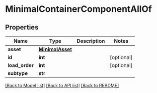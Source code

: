 # MinimalContainerComponentAllOf

## Properties
Name | Type | Description | Notes
------------ | ------------- | ------------- | -------------
**asset** | [**MinimalAsset**](MinimalAsset.md) |  | 
**id** | **int** |  | [optional] 
**load_order** | **int** |  | [optional] 
**subtype** | **str** |  | 

[[Back to Model list]](../README.md#documentation-for-models) [[Back to API list]](../README.md#documentation-for-api-endpoints) [[Back to README]](../README.md)


